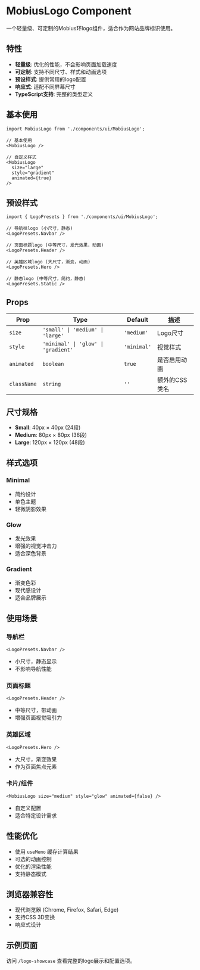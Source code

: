 # MobiusLogo Component

一个轻量级、可定制的Mobius环logo组件，适合作为网站品牌标识使用。

## 特性

- **轻量级**: 优化的性能，不会影响页面加载速度
- **可定制**: 支持不同尺寸、样式和动画选项
- **预设样式**: 提供常用的logo配置
- **响应式**: 适配不同屏幕尺寸
- **TypeScript支持**: 完整的类型定义

## 基本使用

```tsx
import MobiusLogo from './components/ui/MobiusLogo';

// 基本使用
<MobiusLogo />

// 自定义样式
<MobiusLogo 
  size="large" 
  style="gradient" 
  animated={true} 
/>
```

## 预设样式

```tsx
import { LogoPresets } from './components/ui/MobiusLogo';

// 导航栏logo (小尺寸，静态)
<LogoPresets.Navbar />

// 页面标题logo (中等尺寸，发光效果，动画)
<LogoPresets.Header />

// 英雄区域logo (大尺寸，渐变，动画)
<LogoPresets.Hero />

// 静态logo (中等尺寸，简约，静态)
<LogoPresets.Static />
```

## Props

| Prop | Type | Default | 描述 |
|------|------|---------|------|
| `size` | `'small' \| 'medium' \| 'large'` | `'medium'` | Logo尺寸 |
| `style` | `'minimal' \| 'glow' \| 'gradient'` | `'minimal'` | 视觉样式 |
| `animated` | `boolean` | `true` | 是否启用动画 |
| `className` | `string` | `''` | 额外的CSS类名 |

## 尺寸规格

- **Small**: 40px × 40px (24段)
- **Medium**: 80px × 80px (36段) 
- **Large**: 120px × 120px (48段)

## 样式选项

### Minimal
- 简约设计
- 单色主题
- 轻微阴影效果

### Glow
- 发光效果
- 增强的视觉冲击力
- 适合深色背景

### Gradient
- 渐变色彩
- 现代感设计
- 适合品牌展示

## 使用场景

### 导航栏
```tsx
<LogoPresets.Navbar />
```
- 小尺寸，静态显示
- 不影响导航性能

### 页面标题
```tsx
<LogoPresets.Header />
```
- 中等尺寸，带动画
- 增强页面视觉吸引力

### 英雄区域
```tsx
<LogoPresets.Hero />
```
- 大尺寸，渐变效果
- 作为页面焦点元素

### 卡片/组件
```tsx
<MobiusLogo size="medium" style="glow" animated={false} />
```
- 自定义配置
- 适合特定设计需求

## 性能优化

- 使用 `useMemo` 缓存计算结果
- 可选的动画控制
- 优化的渲染性能
- 支持静态模式

## 浏览器兼容性

- 现代浏览器 (Chrome, Firefox, Safari, Edge)
- 支持CSS 3D变换
- 响应式设计

## 示例页面

访问 `/logo-showcase` 查看完整的logo展示和配置选项。 